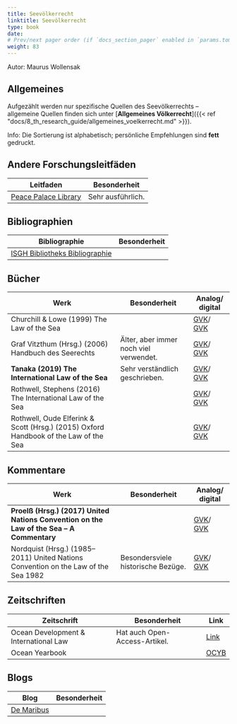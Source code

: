 ```yaml
---
title: Seevölkerrecht
linktitle: Seevölkerrecht
type: book
date: 
# Prev/next pager order (if `docs_section_pager` enabled in `params.toml`)
weight: 83
---
```

Autor: Maurus Wollensak

## Allgemeines

Aufgezählt werden nur spezifische Quellen des Seevölkerrechts – allgemeine Quellen finden sich unter [**Allgemeines Völkerrecht**]({{< ref "docs/8_th_research_guide/allgemeines_voelkerrecht.md" >}}).

Info: Die Sortierung ist alphabetisch; persönliche Empfehlungen sind **fett** gedruckt.

## Andere Forschungsleitfäden

|Leitfaden|Besonderheit|
|-|-|
|[Peace Palace Library](https://www.peacepalacelibrary.nl/research-guides/special-topics/law-of-the-sea/)|Sehr ausführlich.|

## Bibliographien

|Bibliographie|Besonderheit|
|-|-|
|[ISGH Bibliotheks Bibliographie](https://www.itlos.org/en/the-registry/the-library/)||

## Bücher

|Werk|Besonderheit|Analog/ digital|
|-|-|-|
|Churchill & Lowe (1999) The Law of the Sea||[GVK]()/ [GVK]()|
|Graf Vitzthum (Hrsg.) (2006) Handbuch des Seerechts|Älter, aber immer noch viel verwendet.|[GVK]()/ [GVK]()|
|**Tanaka (2019) The International Law of the Sea**|Sehr verständlich geschrieben.|[GVK]()/ [GVK]()|
|Rothwell, Stephens (2016) The International Law of the Sea||[GVK]()/ [GVK]()|
|Rothwell, Oude Elferink & Scott (Hrsg.) (2015) Oxford Handbook of the Law of the Sea||[GVK]()/ [GVK]()|

## Kommentare

|Werk|Besonderheit|Analog/ digital|
|-|-|-|
|**Proelß (Hrsg.) (2017) United Nations Convention on the Law of the Sea – A Commentary**||[GVK]()/ [GVK]()|
|Nordquist (Hrsg.) (1985–2011) United Nations Convention on the Law of the Sea 1982|Besondersviele historische Bezüge.|[GVK]()/ [GVK]()|

## Zeitschriften

|Zeitschrift|Besonderheit|Link|
|-|-|-|
|Ocean Development & International Law|Hat auch Open-Access-Artikel.|[Link](https://tandfonline.com/toc/uodl20/current)|
|Ocean Yearbook||[OCYB](https://brill.com/view/serial/OCYB)|

## Blogs

|Blog|Besonderheit|
|-|-|
|[De Maribus](https://demaribus.net)||
